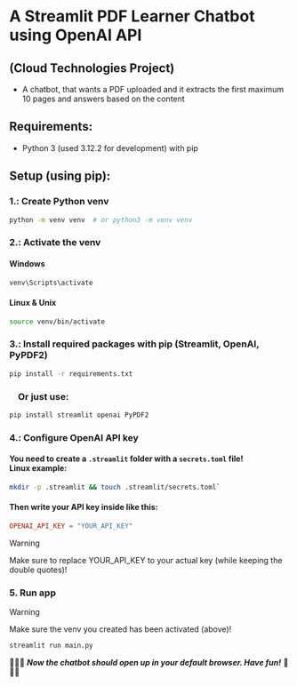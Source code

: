 # A Streamlit PDF Learner Chatbot using OpenAI API
## (Cloud Technologies Project)

- A chatbot, that wants a PDF uploaded and it extracts the first maximum 10 pages and answers based on the content

## Requirements:
- Python 3 (used 3.12.2 for development) with pip

## Setup (using pip):

### 1.: Create Python venv

```bash
python -m venv venv  # or python3 -m venv venv
```

### 2.: Activate the venv

#### Windows
```bash
venv\Scripts\activate
```
#### Linux & Unix

```bash
source venv/bin/activate
```

### 3.: Install required packages with pip (Streamlit, OpenAI, PyPDF2)
```bash
pip install -r requirements.txt
```
### &nbsp;&nbsp;&nbsp;&nbsp;Or just use:
```bash
pip install streamlit openai PyPDF2
```

### 4.: Configure OpenAI API key

#### You need to create a `.streamlit` folder with a `secrets.toml` file! </br>Linux example:
```bash
mkdir -p .streamlit && touch .streamlit/secrets.toml`
```

#### Then write your API key inside like this:
```toml
OPENAI_API_KEY = "YOUR_API_KEY"
```
> [!WARNING]
> Make sure to replace YOUR_API_KEY to your actual key (while keeping the double quotes)!

### 5. Run app

> [!WARNING]
> Make sure the venv you created has been activated (above)!

```bash
streamlit run main.py
```

🥳🥳🥳
***Now the chatbot should open up in your default browser.
Have fun!***
🥳🥳🥳
